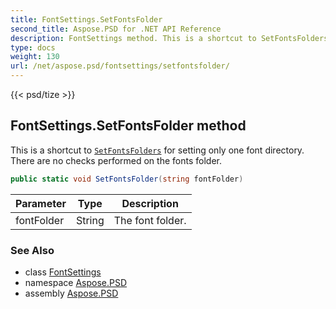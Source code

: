 ```yaml
---
title: FontSettings.SetFontsFolder
second_title: Aspose.PSD for .NET API Reference
description: FontSettings method. This is a shortcut to SetFontsFolders for setting only one font directory. There are no checks performed on the fonts folder
type: docs
weight: 130
url: /net/aspose.psd/fontsettings/setfontsfolder/
---
```

{{< psd/tize >}}
## FontSettings.SetFontsFolder method

This is a shortcut to [`SetFontsFolders`](../setfontsfolders/) for setting only one font directory. There are no checks performed on the fonts folder.

```csharp
public static void SetFontsFolder(string fontFolder)
```

| Parameter | Type | Description |
| --- | --- | --- |
| fontFolder | String | The font folder. |

### See Also

* class [FontSettings](../)
* namespace [Aspose.PSD](../../../aspose.psd/)
* assembly [Aspose.PSD](../../../)


